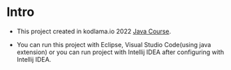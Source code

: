 # Intro

- This project created in kodlama.io  2022 [Java Course](https://www.kodlama.io/p/yazilim-gelistirici-yetistirme-kampi21).

- You can run this project with Eclipse, Visual Studio Code(using java extension) or you can run project with Intellij IDEA after configuring with Intellij IDEA.